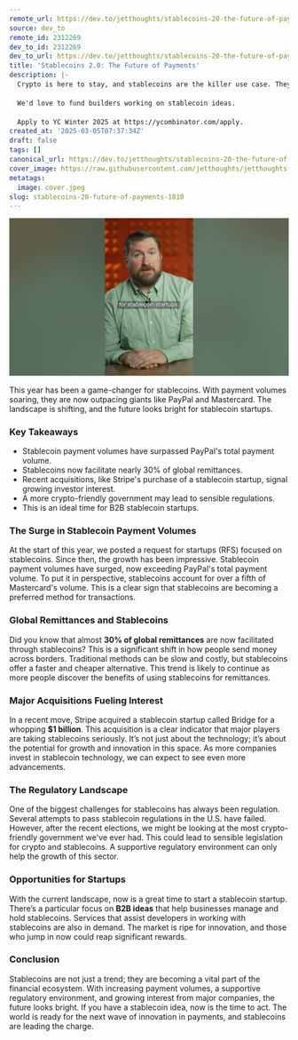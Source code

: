 ```yaml
---
remote_url: https://dev.to/jetthoughts/stablecoins-20-the-future-of-payments-3dag
source: dev_to
remote_id: 2312269
dev_to_id: 2312269
dev_to_url: https://dev.to/jetthoughts/stablecoins-20-the-future-of-payments-3dag
title: 'Stablecoins 2.0: The Future of Payments'
description: |-
  Crypto is here to stay, and stablecoins are the killer use case. They're now a real threat to the legacy payment networks and growth will only accelerate with a better regulatory environment coming.

  We'd love to fund builders working on stablecoin ideas.

  Apply to YC Winter 2025 at https://ycombinator.com/apply.
created_at: '2025-03-05T07:37:34Z'
draft: false
tags: []
canonical_url: https://dev.to/jetthoughts/stablecoins-20-the-future-of-payments-3dag
cover_image: https://raw.githubusercontent.com/jetthoughts/jetthoughts.github.io/master/content/blog/stablecoins-20-future-of-payments-1810/cover.jpeg
metatags:
  image: cover.jpeg
slug: stablecoins-20-future-of-payments-1810
---
```

[![Stablecoins 2.0: The Future of Payments](file_0.jpg)](https://www.youtube.com/watch?v=woAM_PbnCak)

This year has been a game-changer for stablecoins. With payment volumes soaring, they are now outpacing giants like PayPal and Mastercard. The landscape is shifting, and the future looks bright for stablecoin startups.

### Key Takeaways

*   Stablecoin payment volumes have surpassed PayPal's total payment volume.
*   Stablecoins now facilitate nearly 30% of global remittances.
*   Recent acquisitions, like Stripe's purchase of a stablecoin startup, signal growing investor interest.
*   A more crypto-friendly government may lead to sensible regulations.
*   This is an ideal time for B2B stablecoin startups.

### The Surge in Stablecoin Payment Volumes

At the start of this year, we posted a request for startups (RFS) focused on stablecoins. Since then, the growth has been impressive. Stablecoin payment volumes have surged, now exceeding PayPal's total payment volume. To put it in perspective, stablecoins account for over a fifth of Mastercard's volume. This is a clear sign that stablecoins are becoming a preferred method for transactions.

### Global Remittances and Stablecoins

Did you know that almost **30% of global remittances** are now facilitated through stablecoins? This is a significant shift in how people send money across borders. Traditional methods can be slow and costly, but stablecoins offer a faster and cheaper alternative. This trend is likely to continue as more people discover the benefits of using stablecoins for remittances.

### Major Acquisitions Fueling Interest

In a recent move, Stripe acquired a stablecoin startup called Bridge for a whopping **$1 billion**. This acquisition is a clear indicator that major players are taking stablecoins seriously. It’s not just about the technology; it’s about the potential for growth and innovation in this space. As more companies invest in stablecoin technology, we can expect to see even more advancements.

### The Regulatory Landscape

One of the biggest challenges for stablecoins has always been regulation. Several attempts to pass stablecoin regulations in the U.S. have failed. However, after the recent elections, we might be looking at the most crypto-friendly government we've ever had. This could lead to sensible legislation for crypto and stablecoins. A supportive regulatory environment can only help the growth of this sector.

### Opportunities for Startups

With the current landscape, now is a great time to start a stablecoin startup. There’s a particular focus on **B2B ideas** that help businesses manage and hold stablecoins. Services that assist developers in working with stablecoins are also in demand. The market is ripe for innovation, and those who jump in now could reap significant rewards.

### Conclusion

Stablecoins are not just a trend; they are becoming a vital part of the financial ecosystem. With increasing payment volumes, a supportive regulatory environment, and growing interest from major companies, the future looks bright. If you have a stablecoin idea, now is the time to act. The world is ready for the next wave of innovation in payments, and stablecoins are leading the charge.